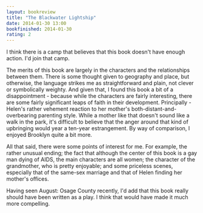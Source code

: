 ```yaml
---
layout: bookreview
title: "The Blackwater Lightship"
date: 2014-01-30 13:00
bookfinished: 2014-01-30
rating: 2
---
```


I think there is a camp that believes that this book doesn't have enough action.  I'd join that camp.



The merits of this book are largely in the characters and the relationships between them.  There is some thought given to geography and place, but otherwise, the language strikes me as straightforward and plain, not clever or symbolically weighty.  And given that, I found this book a bit of a disappointment - because while the characters are fairly interesting, there are some fairly significant leaps of faith in their development.  Principally - Helen's rather vehement reaction to her mother's both-distant-and-overbearing parenting style.  While a mother like that doesn't sound like a walk in the park, it's difficult to believe that the anger around that kind of upbringing would year a ten-year estrangement.  By way of comparison, I enjoyed Brooklyn quite a bit more.



All that said, there were some points of interest for me.  For example, the rather unusual ending; the fact that although the center of this book is a gay man dying of AIDS, the main characters are all women; the character of the grandmother, who is pretty enjoyable; and some priceless scenes, especially that of the same-sex marriage and that of Helen finding her mother's offices.



Having seen August: Osage County recently, I'd add that this book really should have been written as a play.  I think that would have made it much more compelling.